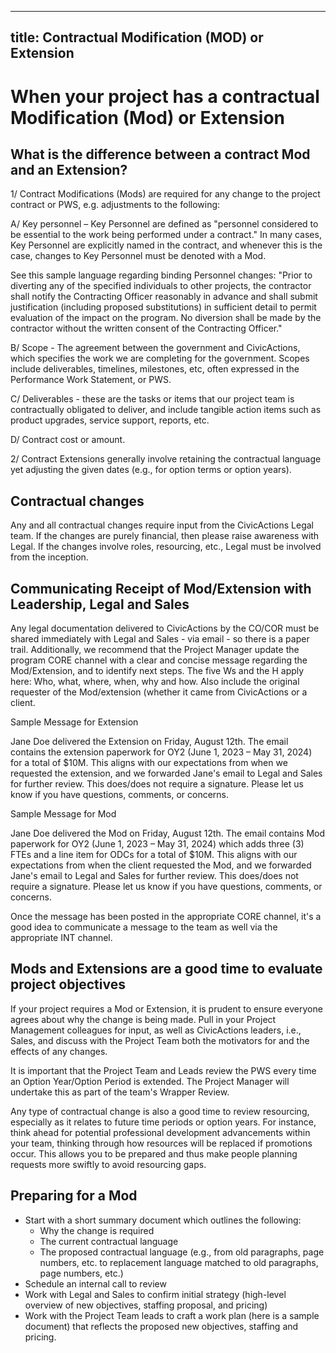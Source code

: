 ______________________________________________________________________

## title: Contractual Modification (MOD) or Extension

# When your project has a contractual Modification (Mod) or Extension

## What is the difference between a contract Mod and an Extension?

1/ Contract Modifications (Mods) are required for any change to the project contract or PWS, e.g. adjustments to the following:

A/ Key personnel – Key Personnel are defined as "personnel considered to be essential to the work being performed under a contract." In many cases, Key Personnel are explicitly named in the contract, and whenever this is the case, changes to Key Personnel must be denoted with a Mod.

See this sample language regarding binding Personnel changes: "Prior to diverting any of the specified individuals to other projects, the contractor shall notify the Contracting Officer reasonably in advance and shall submit justification (including proposed substitutions) in sufficient detail to permit evaluation of the impact on the program. No diversion shall be made by the contractor without the written consent of the Contracting Officer."

B/ Scope - The agreement between the government and CivicActions, which specifies the work we are completing for the government. Scopes include deliverables, timelines, milestones, etc, often expressed in the Performance Work Statement, or PWS.

C/ Deliverables - these are the tasks or items that our project team is contractually obligated to deliver, and include tangible action items such as product upgrades, service support, reports, etc.

D/ Contract cost or amount.

2/ Contract Extensions generally involve retaining the contractual language yet adjusting the given dates (e.g., for option terms or option years).

## Contractual changes

Any and all contractual changes require input from the CivicActions Legal team. If the changes are purely financial, then please raise awareness with Legal. If the changes involve roles, resourcing, etc., Legal must be involved from the inception.

## Communicating Receipt of Mod/Extension with Leadership, Legal and Sales

Any legal documentation delivered to CivicActions by the CO/COR must be shared immediately with Legal and Sales - via email - so there is a paper trail. Additionally, we recommend that the Project Manager update the program CORE channel with a clear and concise message regarding the Mod/Extension, and to identify next steps. The five Ws and the H apply here: Who, what, where, when, why and how. Also include the original requester of the Mod/extension (whether it came from CivicActions or a client.

Sample Message for Extension

Jane Doe delivered the Extension on Friday, August 12th. The email contains the extension paperwork for OY2 (June 1, 2023 – May 31, 2024) for a total of $10M. This aligns with our expectations from when we requested the extension, and we forwarded Jane's email to Legal and Sales for further review. This does/does not require a signature. Please let us know if you have questions, comments, or concerns.

Sample Message for Mod

Jane Doe delivered the Mod on Friday, August 12th. The email contains Mod paperwork for OY2 (June 1, 2023 – May 31, 2024) which adds three (3) FTEs and a line item for ODCs for a total of $10M. This aligns with our expectations from when the client requested the Mod, and we forwarded Jane's email to Legal and Sales for further review. This does/does not require a signature. Please let us know if you have questions, comments, or concerns.

Once the message has been posted in the appropriate CORE channel, it's a good idea to communicate a message to the team as well via the appropriate INT channel.

## Mods and Extensions are a good time to evaluate project objectives

If your project requires a Mod or Extension, it is prudent to ensure everyone agrees about why the change is being made. Pull in your Project Management colleagues for input, as well as CivicActions leaders, i.e., Sales, and discuss with the Project Team both the motivators for and the effects of any changes.

It is important that the Project Team and Leads review the PWS every time an Option Year/Option Period is extended. The Project Manager will undertake this as part of the team's Wrapper Review.

Any type of contractual change is also a good time to review resourcing, especially as it relates to future time periods or option years. For instance, think ahead for potential professional development advancements within your team, thinking through how resources will be replaced if promotions occur. This allows you to be prepared and thus make people planning requests more swiftly to avoid resourcing gaps.

## Preparing for a Mod

- Start with a short summary document which outlines the following:
    - Why the change is required
    - The current contractual language
    - The proposed contractual language (e.g., from old paragraphs, page numbers, etc. to replacement language matched to old paragraphs, page numbers, etc.)
- Schedule an internal call to review
- Work with Legal and Sales to confirm initial strategy (high-level overview of new objectives, staffing proposal, and pricing)
- Work with the Project Team leads to craft a work plan (here is a sample document) that reflects the proposed new objectives, staffing and pricing.
